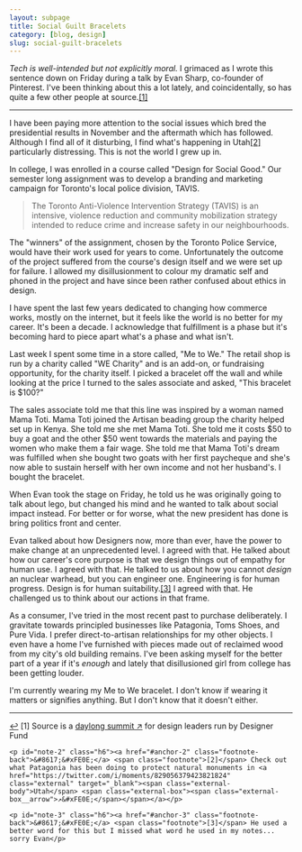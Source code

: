 ```yaml
---
layout: subpage
title: Social Guilt Bracelets
category: [blog, design]
slug: social-guilt-bracelets
---
```

_Tech is well-intended but not explicitly moral._ I grimaced as I wrote this sentence down on Friday during a talk by Evan Sharp, co-founder of Pinterest. I've been thinking about this a lot lately, and coincidentally, so has quite a few other people at source.<a id="anchor-1" href="#note-1" class="fieldnotes-anchor">[1]</a>

<hr class="small">

I have been paying more attention to the social issues which bred the presidential results in November and the aftermath which has followed. Although I find all of it disturbing, I find what's happening in Utah<a id="anchor-2" href="#note-2" class="fieldnotes-anchor">[2]</a> particularly distressing. This is not the world I grew up in.

In college, I was enrolled in a course called "Design for Social Good." Our semester long assignment was to develop a branding and marketing campaign for Toronto's local police division, TAVIS.

> The Toronto Anti-Violence Intervention Strategy (TAVIS) is an intensive, violence reduction and community mobilization strategy intended to reduce crime and increase safety in our neighbourhoods.

The "winners" of the assignment, chosen by the Toronto Police Service, would have their work used for years to come. Unfortunately the outcome of the project suffered from the course's design itself and we were set up for failure. I allowed my disillusionment to colour my dramatic self and phoned in the project and have since been rather confused about ethics in design.

I have spent the last few years dedicated to changing how commerce works, mostly on the internet, but it feels like the world is no better for my career. It's been a decade. I acknowledge that fulfillment is a phase but it's becoming hard to piece apart what's a phase and what isn't.

Last week I spent some time in a store called, "Me to We." The retail shop is run by a charity called "WE Charity" and is an add-on, or fundraising opportunity, for the charity itself. I picked a bracelet off the wall and while looking at the price I turned to the sales associate and asked, "This bracelet is $100?"

The sales associate told me that this line was inspired by a woman named Mama Toti. Mama Toti joined the Artisan beading group the charity helped set up in Kenya. She told me she met Mama Toti. She told me it costs $50 to buy a goat and the other $50 went towards the materials and paying the women who make them a fair wage. She told me that Mama Toti's dream was fulfilled when she bought two goats with her first paycheque and she's now able to sustain herself with her own income and not her husband's. I bought the bracelet.

When Evan took the stage on Friday, he told us he was originally going to talk about lego, but changed his mind and he wanted to talk about social impact instead. For better or for worse, what the new president has done is bring politics front and center.

Evan talked about how Designers now, more than ever, have the power to make change at an unprecedented level. I agreed with that. He talked about how our career's core purpose is that we design things out of empathy for human use. I agreed with that. He talked to us about how you cannot _design_ an nuclear warhead, but you can engineer one. Engineering is for human progress. Design is for human suitability.<a id="anchor-3" href="#note-3" class="fieldnotes-anchor">[3]</a> I agreed with that. He challenged us to think about our actions in that frame.

As a consumer, I've tried in the most recent past to purchase deliberately. I gravitate towards principled businesses like Patagonia, Toms Shoes, and Pure Vida. I prefer direct-to-artisan relationships for my other objects. I even have a home I've furnished with pieces made out of reclaimed wood from my city's old building remains. I've been asking myself for the better part of a year if it's _enough_ and lately that disillusioned girl from college has been getting louder.

I'm currently wearing my Me to We bracelet. I don't know if wearing it matters or signifies anything. But I don't know that it doesn't either.

<hr class="small">

<div class="fieldnotes">
    <p id="note-1" class="h6"><a href="#anchor-1" class="footnote-back">&#8617;&#xFE0E;</a> <span class="footnote">[1]</span> Source is a <a href="https://designerfund.com/source/" class="external" target="_blank"><span class="external-body">daylong summit</span> <span class="external-box"><span class="external-box__arrow">↗&#xFE0E;</span></span></a> for design leaders run by Designer Fund</p>

    <p id="note-2" class="h6"><a href="#anchor-2" class="footnote-back">&#8617;&#xFE0E;</a> <span class="footnote">[2]</span> Check out what Patagonia has been doing to protect natural monuments in <a href="https://twitter.com/i/moments/829056379423821824" class="external" target="_blank"><span class="external-body">Utah</span> <span class="external-box"><span class="external-box__arrow">↗&#xFE0E;</span></span></a></p>

    <p id="note-3" class="h6"><a href="#anchor-3" class="footnote-back">&#8617;&#xFE0E;</a> <span class="footnote">[3]</span> He used a better word for this but I missed what word he used in my notes... sorry Evan</p>
</div>